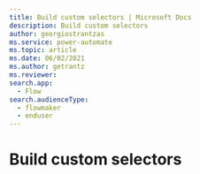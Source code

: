 ```yaml
---
title: Build custom selectors | Microsoft Docs
description: Build custom selectors
author: georgiostrantzas
ms.service: power-automate
ms.topic: article
ms.date: 06/02/2021
ms.author: getrantz
ms.reviewer:
search.app: 
  - Flow
search.audienceType: 
  - flowmaker
  - enduser
---
```


# Build custom selectors